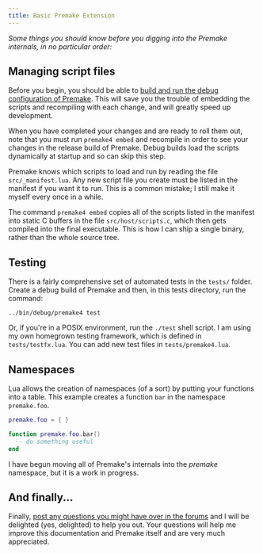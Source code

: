 ```yaml
---
title: Basic Premake Extension
---
```


*Some things you should know before you digging into the Premake internals, in no particular order:*

## Managing script files ##

Before you begin, you should be able to [build and run the debug configuration of Premake](Building_Premake). This will save you the trouble of embedding the scripts and recompiling with each change, and will greatly speed up development.

When you have completed your changes and are ready to roll them out, note that you must run `premake4 embed` and recompile in order to see your changes in the release build of Premake. Debug builds load the scripts dynamically at startup and so can skip this step.

Premake knows which scripts to load and run by reading the file `src/_manifest.lua`. Any new script file you create must be listed in the manifest if you want it to run. This is a common mistake; I still make it myself every once in a while.

The command `premake4 embed` copies all of the scripts listed in the manifest into static C buffers in the file `src/host/scripts.c`, which then gets compiled into the final executable. This is how I can ship a single binary, rather than the whole source tree.

## Testing ##

There is a fairly comprehensive set of automated tests in the `tests/` folder. Create a debug build of Premake and then, in this tests directory, run the command:

```
../bin/debug/premake4 test
```

Or, if you're in a POSIX environment, run the `./test` shell script. I am using my own homegrown testing framework, which is defined in `tests/testfx.lua`. You can add new test files in `tests/premake4.lua`.

## Namespaces ##

Lua allows the creation of namespaces (of a sort) by putting your functions into a table. This example creates a function `bar` in the namespace `premake.foo`.

```lua
premake.foo = { }

function premake.foo.bar()
  -- do something useful
end
```

I have begun moving all of Premake's internals into the *premake* namespace, but it is a work in progress.

## And finally... ##

Finally, [post any questions you might have over in the forums](https://groups.google.com/forum/#!forum/premake-development) and I will be delighted (yes, delighted) to help you out. Your questions will help me improve this documentation and Premake itself and are very much appreciated.
